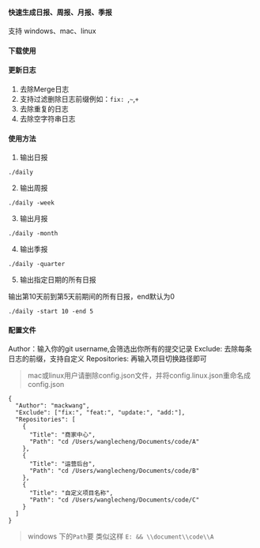 #### 快速生成日报、周报、月报、季报
支持 windows、mac、linux

#### 下载使用


#### 更新日志
1. 去除Merge日志
2. 支持过滤删除日志前缀例如：`fix: `,`~`,`+`
3. 去除重复的日志
4. 去除空字符串日志

#### 使用方法
1. 输出日报
```
./daily
```

2. 输出周报
```
./daily -week
```

3. 输出月报
```
./daily -month
```

4. 输出季报
```
./daily -quarter
```

5. 输出指定日期的所有日报

输出第10天前到第5天前期间的所有日报，end默认为0
```
./daily -start 10 -end 5
```

#### 配置文件
Author：输入你的git username,会筛选出你所有的提交记录
Exclude: 去除每条日志的前缀，支持自定义
Repositories: 再输入项目切换路径即可
> mac或linux用户请删除config.json文件，并将config.linux.json重命名成config.json
```
{
  "Author": "mackwang",
  "Exclude": ["fix:", "feat:", "update:", "add:"],
  "Repositories": [
    {
      "Title": "商家中心",
      "Path": "cd /Users/wanglecheng/Documents/code/A"
    },
    {
      "Title": "运营后台",
      "Path": "cd /Users/wanglecheng/Documents/code/B"
    },
    {
      "Title": "自定义项目名称",
      "Path": "cd /Users/wanglecheng/Documents/code/C"
    }
  ]
}
```
> windows 下的`Path`要 类似这样 `E: && \\document\\code\\A`